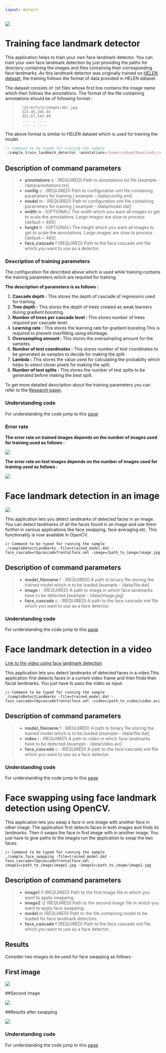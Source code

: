 ```yaml
---
layout: default
---
```


![](2.jpg)

# [](#header-1)Training face landmark detector

This application helps to train your own face landmark detector. You can train your own face landmark detection by just providing the paths for
directory containing the images and files containing their corresponding face landmarks. As this landmark detector was originally trained on
[HELEN dataset](http://www.ifp.illinois.edu/~vuongle2/helen/), the training follows the format of data provided in HELEN dataset.

The dataset consists of .txt files whose first line contains the image name which then follows the annotations.
The format of the file containing annotations should be of following format :
       
>       /directory/images/abc.jpg
>       123.45,345.65
>       321.67,543.89
>       .... , ....
>       .... , ....
       
The above format is similar to HELEN dataset which is used for training the model.

```js
// Command to be typed for running the sample
./sample_train_landmark_detector -annotations=/home/sukhad/Downloads/code/trainset/ -config=config.xml -face_cascade=lbpcascadefrontalface.xml -model=trained_model.dat -width=460 -height=460
```

## [](#header-2)Description of command parameters

> * **annotations** a : (REQUIRED) Path to annotations txt file [example - /data/annotations.txt]
> * **config** c : (REQUIRED) Path to configuration xml file containing parameters for training.[ example - /data/config.xml]
> * **model** m :  (REQUIRED) Path to configuration xml file containing parameters for training.[ example - /data/model.dat]
> * **width** w : (OPTIONAL)  The width which you want all images to get to scale the annotations. Large images are slow to process [default = 460]
> * **height** h : (OPTIONAL) The height which you want all images to get to scale the annotations. Large images are slow to process [default = 460]
> * **face_cascade** f (REQUIRED) Path to the face cascade xml file which you want to use as a detector.

### [](#header-2)Description of training parameters

The configuration file described above which is used while training contains the training parameters which are required for training.

**The description of parameters is as follows :**

1. **Cascade depth :** This stores the depth of cascade of regressors used for training.
2. **Tree depth :** This stores the depth of trees created as weak learners during gradient boosting.
3. **Number of trees per cascade level :** This stores number of trees required per cascade level.
4. **Learning rate :** This stores the learning rate for gradient boosting.This is required to prevent overfitting using shrinkage.
5. **Oversampling amount :** This stores the oversampling amount for the samples.
6. **Number of test coordinates :** This stores number of test coordinates to be generated as samples to decide for making the split.
7. **Lambda :** This stores the value used for calculating the probabilty which helps to select closer pixels for making the split.
8. **Number of test splits :** This stores the number of test splits to be generated before making the best split.


To get more detailed description about the training parameters you can refer to the [Research paper](https://pdfs.semanticscholar.org/d78b/6a5b0dcaa81b1faea5fb0000045a62513567.pdf).

### [](#header-2)Understanding code

For understanding the code jump to this [page](another-page)

### [](#header-2)Error rate

**The error rate on trained images depends on the number of images used for training used as follows :**

![](train.png)

**The error rate on test images depends on the number of images used for training used as follows :**

![](test.png)

# [](#header-1)Face landmark detection in an image

![](facereg.jpg)

This application lets you detect landmarks of detected faces in an image. You can detect landmarks of all the faces found in an image and use them further in various applications like face swapping, face averaging etc.
This functionality is now available in OpenCV.

```
// Command to be typed for running the sample
./sampleDetectLandmarks -file=trained_model.dat -face_cascade=lbpcascadefrontalface.xml -image=/path_to_image/image.jpg
```
## [](#header-2)Description of command parameters

> * **model_filename** f : (REQUIRED) A path to binary file storing the trained model which is to be loaded [example - /data/file.dat]
> * **image** i : (REQUIRED) A path to image in which face landmarks have to be detected.[example - /data/image.jpg]
> * **face_cascade** c : (REQUIRED) A path to the face cascade xml file which you want to use as a face detector.

### [](#header-2)Understanding code

For understanding the code jump to this [page](another-page1)

# [](#header-1)Face landmark detection in a video

[Link to the video using face landmark detection]()

This application lets you detect landmarks of detected faces in a video.This application first detects faces in a current video frame and then finds their facial landmarks. You just have to pass the video as input.	

```
// Command to be typed for running the sample
./sampleDetectLandmarks -file=trained_model.dat -face_cascade=lbpcascadefrontalface.xml -video=/path_to_video/video.avi
```
## [](#header-2)Description of command parameters

> * **model_filename** f : (REQUIRED) A path to binary file storing the trained model which is to be loaded [example - /data/file.dat]
> * **video** i : (REQUIRED) A path to video in which face landmarks have to be detected.[example - /data/video.avi]
> * **face_cascade** c : (REQUIRED) A path to the face cascade xml file which you want to use as a face detector.

### [](#header-2)Understanding code

For understanding the code jump to this [page](another-page1)

# [](#header-1)Face swapping using face landmark detection using OpenCV.

This application lets you swap a face in one image with another face in other image. The application first detects faces in both images and finds its landmarks. Then it swaps the face in first image with in another image. You just have to give paths to the images run the application to swap the two faces.
```
// Command to be typed for running the sample
./sample_face_swapping -file=trained_model.dat -face_cascade=lbpcascadefrontalface.xml -image1=/path_to_image/image1.jpg -image2=/path_to_image/image2.jpg
```
## [](#header-2)Description of command parameters

> * **image1** i1 (REQUIRED) Path to the first image file in which you want to apply swapping.
> * **image2** i2 (REQUIRED) Path to the second image file in which you want to apply face swapping.
> * **model** m (REQUIRED) Path to the file containing model to be loaded for face landmark detection.
> * **face_cascade** f (REQUIRED) Path to the face cascade xml file which you want to use as a face detector.

## [](#header-2)Results

Consider two images to be used for face swapping as follows :

## [](#header-3)First image

![](2830279146_1.jpg)

##[](#header-3)Second image

![](100040721_1.jpg)

##[](#header-3)Results after swapping

![](Face_swapped.jpg)

### [](#header-2)Understanding code

For understanding the code jump to this [page](another-page2)

